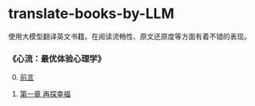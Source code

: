 # translate-books-by-LLM

使用大模型翻译英文书籍。在阅读流畅性、原文还原度等方面有着不错的表现。

### 《心流：最优体验心理学》

0. [前言](https://github.com/haoii/translate-books-by-LLM/blob/main/%E5%BF%83%E6%B5%81%EF%BC%9A%E6%9C%80%E4%BC%98%E4%BD%93%E9%AA%8C%E5%BF%83%E7%90%86%E5%AD%A6/0%E5%89%8D%E8%A8%80.md)

1. [第一章 再探幸福](https://github.com/haoii/translate-books-by-LLM/blob/main/%E5%BF%83%E6%B5%81%EF%BC%9A%E6%9C%80%E4%BC%98%E4%BD%93%E9%AA%8C%E5%BF%83%E7%90%86%E5%AD%A6/1%E7%AC%AC%E4%B8%80%E7%AB%A0.md)